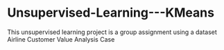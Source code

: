 # Unsupervised-Learning---KMeans
This unsupervised learning project is a group assignment using a dataset Airline Customer Value Analysis Case
